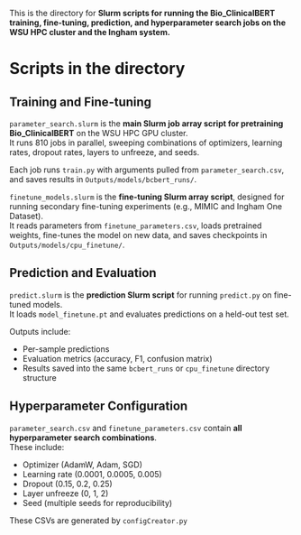 This is the directory for **Slurm scripts for running the Bio_ClinicalBERT training, fine-tuning, prediction, and hyperparameter search jobs on the WSU HPC cluster and the Ingham system.**

# Scripts in the directory

## Training and Fine-tuning

`parameter_search.slurm` is the **main Slurm job array script for pretraining Bio_ClinicalBERT** on the WSU HPC GPU cluster.  
It runs 810 jobs in parallel, sweeping combinations of optimizers, learning rates, dropout rates, layers to unfreeze, and seeds.

Each job runs `train.py` with arguments pulled from `parameter_search.csv`, and saves results in `Outputs/models/bcbert_runs/`.  


`finetune_models.slurm` is the **fine-tuning Slurm array script**, designed for running secondary fine-tuning experiments (e.g., MIMIC and Ingham One Dataset).  
It reads parameters from `finetune_parameters.csv`, loads pretrained weights, fine-tunes the model on new data, and saves checkpoints in `Outputs/models/cpu_finetune/`.



## Prediction and Evaluation

`predict.slurm` is the **prediction Slurm script** for running `predict.py` on fine-tuned models.  
It loads `model_finetune.pt` and evaluates predictions on a held-out test set.

Outputs include:

- Per-sample predictions
- Evaluation metrics (accuracy, F1, confusion matrix)
- Results saved into the same `bcbert_runs` or `cpu_finetune` directory structure



## Hyperparameter Configuration

`parameter_search.csv` and `finetune_parameters.csv` contain **all hyperparameter search combinations**.  
These include:

- Optimizer (AdamW, Adam, SGD)  
- Learning rate (0.0001, 0.0005, 0.005)  
- Dropout (0.15, 0.2, 0.25)  
- Layer unfreeze (0, 1, 2)  
- Seed (multiple seeds for reproducibility)

These CSVs are generated by `configCreator.py` 







